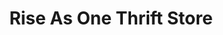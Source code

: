 ---
title: "Rise As One Thrift Store"
url: /mathews/rise-as-one-thrift-store/
shop: Gebrauchtwaren
---